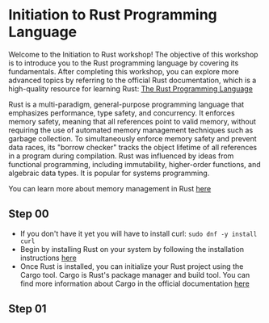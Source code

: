 # Initiation to Rust Programming Language

Welcome to the Initiation to Rust workshop! The objective of this workshop is to introduce you to the Rust programming language by covering its fundamentals. After completing this workshop, you can explore more advanced topics by referring to the official Rust documentation, which is a high-quality resource for learning Rust: [The Rust Programming Language](https://doc.rust-lang.org/book/title-page.html#the-rust-programming-language)

Rust is a multi-paradigm, general-purpose programming language that emphasizes performance, type safety, and concurrency. It enforces memory safety, meaning that all references point to valid memory, without requiring the use of automated memory management techniques such as garbage collection. To simultaneously enforce memory safety and prevent data races, its "borrow checker" tracks the object lifetime of all references in a program during compilation. Rust was influenced by ideas from functional programming, including immutability, higher-order functions, and algebraic data types. It is popular for systems programming.

You can learn more about memory management in Rust [here](https://doc.rust-lang.org/book/ch04-01-what-is-ownership.html)

## Step 00
* If you don't have it yet you will have to install curl:
```sudo dnf -y install curl```
* Begin by installing Rust on your system by following the installation instructions [here](https://www.rust-lang.org/tools/install)
* Once Rust is installed, you can initialize your Rust project using the Cargo tool. Cargo is Rust's package manager and build tool. You can find more information about Cargo in the official documentation [here](https://doc.rust-lang.org/cargo/getting-started/first-steps.html)

## Step 01
